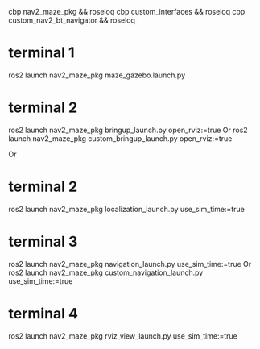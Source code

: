 cbp nav2_maze_pkg && roseloq
cbp custom_interfaces && roseloq
cbp custom_nav2_bt_navigator && roseloq

# terminal 1
ros2 launch nav2_maze_pkg maze_gazebo.launch.py
# terminal 2
ros2 launch nav2_maze_pkg bringup_launch.py open_rviz:=true
Or
ros2 launch nav2_maze_pkg custom_bringup_launch.py open_rviz:=true


Or

# terminal 2
ros2 launch nav2_maze_pkg localization_launch.py use_sim_time:=true
# terminal 3
ros2 launch nav2_maze_pkg navigation_launch.py use_sim_time:=true
Or
ros2 launch nav2_maze_pkg custom_navigation_launch.py use_sim_time:=true
# terminal 4
ros2 launch nav2_maze_pkg rviz_view_launch.py use_sim_time:=true